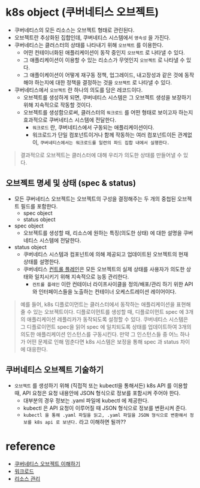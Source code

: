 # k8s object (쿠버네티스 오브젝트)
* 쿠버네티스의 모든 리소스는 오브젝트 형태로 관린된다.
* 오브젝트란 추상화된 집합인데, 쿠버네티스 시스템에서 `영속성` 을 가진다.
* 쿠버네티스는 클러스터의 상태를 나타내기 위해 `오브젝트` 를 이용한다.
  * 어떤 컨테이너화된 애플리케이션이 동작 중인지 `오브젝트` 로 나타낼 수 있다.
  * 그 애플리케이션이 이용할 수 있는 리소스가 무엇인지 `오브젝트` 로 나타낼 수 있다.
  * 그 애플이케이션이 어떻게 재구동 정책, 업그레이드, 내고장성과 같은 것에 동작해야 하는지에 대한 정책을 결정하는 것을 `오브젝트` 로 나타낼 수 있다.
* 쿠버네티스에서 `오브젝트` 란 하나의 의도를 담은 레코드이다.
  * 오브젝트를 생성하게 되면, 쿠버네티스 시스템은 그 오브젝트 생성을 보장하기 위해 지속적으로 작동할 것이다.
  * 오브젝트를 생성함으로써, 클러스터의 `워크로드` 를 어떤 형태로 보이고자 하는지 효과적으로 쿠버네티스 시스템에 전달한다.
    * `워크로드` 란, 쿠버네티스에서 구동되는 애플리케이션이다.
    * 워크로드가 단일 컴포넌트이거나 함께 작동하는 여러 컴포넌트이든 관계없이, `쿠버네티스에서는 워크로드를 일련의 파드 집합 내에서 실행한다.`
> 결과적으로 오브젝트는 클러스터에 대해 우리가 의도한 상태를 만들어낼 수 있다.

## 오브젝트 명세 및 상태 (spec & status)
* 모든 쿠버네티스 오브젝트는 오브젝트의 구성을 결정해주는 두 개의 중첩된 오브젝트 필드를 포함한다.
  * spec object
  * status object
* spec object
  * 오브젝트를 생성할 때, 리소스에 원하는 특징(의도한 상태) 에 대한 설명을 쿠버네티스 시스템에 전달한다.
* status object
  * 쿠버네티스 시스템과 컴포넌트에 의해 제공되고 업데이트된 오브젝트의 현재 상태를 설명한다.
  * 쿠버네티스 [컨트롤 플레인](https://kubernetes.io/ko/docs/reference/glossary/?all=true#term-control-plane)은 모든 오브젝트의 실제 상태를 사용자가 의도한 상태와 일치시키기 위해 지속적으로 능동 관리한다.
    * `컨트롤 플레인` 이란 컨테이너 라이프사이클을 정의/배포/관리 하기 위한 API와 인터페이스들을 노출하는 컨테이너 오케스트레이션 레이어이다.  
> 예를 들어, k8s 디플로이먼트는 클러스터에서 동작하는 애플리케이션을 표현해줄 수 있는 오브젝트이다. 디플로이먼트를 생성할 때, 디플로이먼트 spec 에 3개의 애플리케이션 레플리카가 동작되도록 설정할 수 있다. 쿠버네티스 시스템은 그 디플로이먼트 spec을 읽어 spec 에 일치되도록 상태를 업데이트하여 3개의 의도한 애플리케이션 인스턴스를 구동시킨다. 만약 그 인스턴스들 중 어느 하나가 어떤 문제로 인해 멈춘다면 k8s 시스템은 보정을 통해 spec 과 status 차이에 대응한다.

## 쿠버네티스 오브젝트 기술하기
* `오브젝트` 를 생성하기 위해 (직접적 또는 kubectl을 통해서든) k8s API 를 이용할 때, API 요청은 요청 내용안에 JSON 형식으로 정보를 포함시켜 주어야 한다.
  * 대부분의 경우 정보는 .yaml 파일에 kubectl 에 제공한다.
  * kubectl 은 API 요청이 이루어질 때 JSON 형식으로 정보를 변환시켜 준다.
  * `kubectl 을 통해 .yaml 파일을 읽고, .yaml 파일을 JSON 형식으로 변환해서 정보를 k8s api 로 보낸다.` 라고 이해하면 될까??

# reference
* [쿠버네티스 오브젝트 이해하기](https://kubernetes.io/ko/docs/concepts/overview/working-with-objects/kubernetes-objects/)
* [워크로드](https://kubernetes.io/ko/docs/concepts/workloads/)
* [리소스 관리](https://kubernetes.io/ko/docs/concepts/cluster-administration/manage-deployment/)
